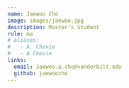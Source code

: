 ```yaml
---
name: Jaewoo Cho
image: images/jaewoo.jpg
description: Master's Student
role: ma
# aliases:
#   - A. Chovie
#   - A Chovie
links:
  email: Jaewoo.a.cho@vanderbilt.edu
  github: jaewoocho
---
```

